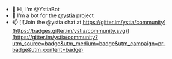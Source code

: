 - 👋 Hi, I’m @YstiaBot
- 🤖 I'm a bot for the [@ystia](https://github.com/ystia) project
- 📫 [![Join the @ystia chat at https://gitter.im/ystia/community](https://badges.gitter.im/ystia/community.svg)](https://gitter.im/ystia/community?utm_source=badge&utm_medium=badge&utm_campaign=pr-badge&utm_content=badge)

<!---
YstiaBot/YstiaBot is a ✨ special ✨ repository because its `README.md` (this file) appears on your GitHub profile.
You can click the Preview link to take a look at your changes.
--->

